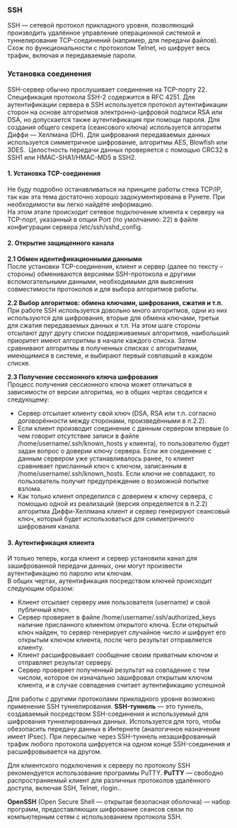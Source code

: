 
### SSH
SSH — сетевой протокол прикладного уровня, позволяющий производить удалённое управление операционной системой и туннелирование TCP-соединений (например, для передачи файлов). Схож по функциональности с протоколом Telnet, но шифрует весь трафик, включая и передаваемые пароли.

### Установка соединения
SSH-сервер обычно прослушивает соединения на TCP-порту 22. Спецификация протокола SSH-2 содержится в RFC 4251. Для аутентификации сервера в SSH используется протокол аутентификации сторон на основе алгоритмов электронно-цифровой подписи RSA или DSA, но допускается также аутентификация при помощи пароля.
Для создания общего секрета (сеансового ключа) используется алгоритм Диффи — Хеллмана (DH). Для шифрования передаваемых данных используется симметричное шифрование, алгоритмы AES, Blowfish или 3DES. 
Целостность передачи данных проверяется с помощью CRC32 в SSH1 или HMAC-SHA1/HMAC-MD5 в SSH2. 

#### 1. Установка TCP-соединения
Не буду подробно останавливаться на принципе работы стека TCP/IP, так как эта тема достаточно хорошо задокументирована в Рунете. При необходимости вы легко найдёте информацию.  
На этом этапе происходит сетевое подключение клиента к серверу на TCP-порт, указанный в опции Port (по умолчанию: 22) в файле конфигурации сервера /etc/ssh/sshd_config.  
#### 2. Открытие защищенного канала
**2.1 Обмен идентификационными данными**  
После установки TCP-соединения, клиент и сервер (далее по тексту – стороны) обмениваются версиями SSH-протокола и другими вспомогательными данными, необходимыми для выяснения совместимости протоколов и для выбора алгоритмов работы.  
  
**2.2 Выбор алгоритмов: обмена ключами, шифрования, сжатия и т.п.**  
При работе SSH используется довольно много алгоритмов, одни из них используются для шифрования, вторые для обмена ключами, третьи для сжатия передаваемых данных и т.п. На этом шаге стороны отсылают друг другу списки поддерживаемых алгоритмов, наибольший приоритет имеют алгоритмы в начале каждого списка. Затем сравнивают алгоритмы в полученных списках с алгоритмами, имеющимися в системе, и выбирают первый совпавший в каждом списке.

**2.3 Получение сессионного ключа шифрования**  
Процесс получения сессионного ключа может отличаться в зависимости от версии алгоритма, но в общих чертах сводится к следующему:  
- Сервер отсылает клиенту свой ключ (DSA, RSA или т.п. согласно договорённости между сторонами, произведёнными в п.2.2).
- Если клиент производит соединение с данным сервером впервые (о чем говорит отсутствие записи в файле /home/username/.ssh/known_hosts у клиента), то пользователю будет задан вопрос о доверии ключу сервера. Если же соединение с данным сервером уже устанавливалось ранее, то клиент сравнивает присланный ключ с ключом, записанным в /home/username/.ssh/known_hosts. Если ключи не совпадают, то пользователь получит предупреждение о возможной попытке взлома.
- Как только клиент определился с доверием к ключу сервера, с помощью одной из реализаций (версия определяется в п.2.2) алгоритма Диффи-Хеллмана клиент и сервер генерируют сеансовый ключ, который будет использоваться для симметричного шифрования канала.

#### 3. Аутентификация клиента
И только теперь, когда клиент и сервер установили канал для зашифрованной передачи данных, они могут произвести аутентификацию по паролю или ключам.  
В общих чертах, аутентификация посредством ключей происходит следующим образом:  
- Клиент отсылает серверу имя пользователя (username) и свой публичный ключ.
- Сервер проверяет в файле /home/username/.ssh/authorized_keys наличие присланного клиентом открытого ключа. Если открытый ключ найден, то сервер генерирует случайное число и шифрует его открытым ключом клиента, после чего результат отправляется клиенту.
- Клиент расшифровывает сообщение своим приватным ключом и отправляет результат серверу.
- Сервер проверяет полученный результат на совпадение с тем числом, которое он изначально зашифровал открытым ключом клиента, и в случае совпадения считает аутентификацию успешной

Для работы с другими протоколами прикладного уровня возможно применение SSH туннелирования. **SSH-туннель** — это туннель, создаваемый посредством SSH-соединения и используемый для шифрования туннелированных данных. Используется для того, чтобы обезопасить передачу данных в Интернете (аналогичное назначение имеет IPsec). При пересылке через SSH-туннель незашифрованный трафик любого протокола шифруется на одном конце SSH-соединения и расшифровывается на другом.

Для клиентского подключения к серверу по протоколу SSH рекомендуется использование программы PuTTY. **PuTTY** — свободно распространяемый клиент для различных протоколов удалённого доступа, включая SSH, Telnet, rlogin.. 

**OpenSSH** (Open Secure Shell — открытая безопасная оболочка) — набор программ, предоставляющих шифрование сеансов связи по компьютерным сетям с использованием протокола SSH.